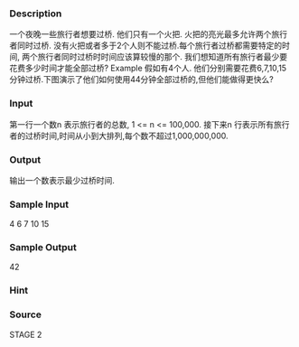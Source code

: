 
### Description
一个夜晚一些旅行者想要过桥. 他们只有一个火把. 火把的亮光最多允许两个旅行者同时过桥. 没有火把或者多于2个人则不能过桥.每个旅行者过桥都需要特定的时间, 两个旅行者同时过桥时时间应该算较慢的那个. 我们想知道所有旅行者最少要花费多少时间才能全部过桥?
Example
假如有4个人. 他们分别需要花费6,7,10,15分钟过桥.下图演示了他们如何使用44分钟全部过桥的,但他们能做得更快么? 
 


### Input
第一行一个数n 表示旅行者的总数, 1 <= n <= 100,000. 接下来n 行表示所有旅行者的过桥时间,时间从小到大排列,每个数不超过1,000,000,000. 

### Output
输出一个数表示最少过桥时间. 

### Sample Input
4
6
7
10
15


### Sample Output
42

### Hint

### Source
STAGE 2